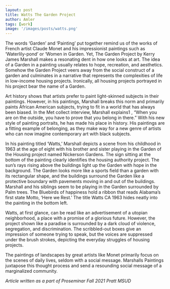 ```yaml
---
layout: post
title: Watts The Garden Project
author: Amler
tags: [work]
image: '/images/posts/watts.png'
---
```


The words ‘Garden’ and ‘Painting’ put together remind us of the works of French artist Claude Monet and his impressionist paintings such as ‘Waterlily-pond’ or ‘Women in Garden. Yet, The Garden Project by Kerry James Marshall makes a resonating dent in how one looks at art. The idea of a Garden in a painting usually relates to hope, recreation, and aesthetics. Somehow the Garden Project veers away from the social construct of a garden and culminates in a narrative that represents the complexities of life in low-income housing projects. Ironically, all housing projects portrayed in his project bear the name of a Garden.

Art history shows that artists prefer to paint light-skinned subjects in their paintings. However, in his paintings, Marshall breaks this norm and primarily paints African American subjects, trying to fit in a world that has always been biased. In the Met collect interview, Marshall explains1 , “When you are on the outside, you have to prove that you belong in there.” With his new style of painting portraits, he has made his place in history. His paintings are a fitting example of belonging, as they make way for a new genre of artists who can now imagine contemporary art with black subjects.

In his painting titled ‘Watts,’ Marshall depicts a scene from his childhood in 1963 at the age of eight with his brother and sister playing in the Garden of the Housing project named Nickerson Gardens. The sign sitting at the bottom of the painting clearly identifies the housing authority project. The sun’s rays rising above the buildings light up the Garden with hope in the background. The Garden looks more like a sports field than a garden with its rectangular shape, and the buildings surround the Garden like a protective boundary with pavements moving in and out of the buildings. Marshall and his siblings seem to be playing in the Garden surrounded by Palm trees. The Bluebirds of happiness hold a ribbon that reads Alabama’s first state Motto, ‘Here we Rest.’ The title Watts CA 1963 hides neatly into the painting in the bottom left.

Watts, at first glance, can be read like an advertisement of a utopian neighborhood, a place with a promise of a glorious future. However, the project shown like a paradise is surrounded by a dark cloud of violence, segregation, and discrimination. The scribbled-out boxes give an impression of someone trying to speak, but the voices are suppressed under the brush strokes, depicting the everyday struggles of housing projects.

The paintings of landscapes by great artists like Monet primarily focus on the scenes of daily lives, seldom with a social message. Marshalls Paintings juxtapose this thought process and send a resounding social message of a marginalized community.

_Article written as a part of Proseminar Fall 2021 Pratt MSUD_